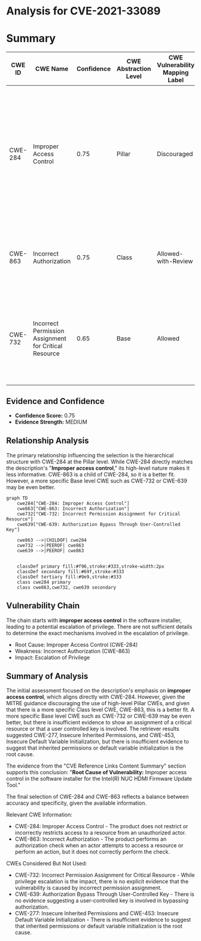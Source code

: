# Analysis for CVE-2021-33089

# Summary
| CWE ID | CWE Name | Confidence | CWE Abstraction Level | CWE Vulnerability Mapping Label | CWE-Vulnerability Mapping Notes |
|---|---|---|---|---|---|
| CWE-284 | Improper Access Control | 0.75 | Pillar | Discouraged | The CWE-284 is extremely high-level, a Pillar. Its name, "Improper Access Control," is often misused in low-information vulnerability reports. It is not useful for trend analysis. |
| CWE-863 | Incorrect Authorization | 0.75 | Class | Allowed-with-Review | This CWE entry is a Class and might have Base-level children that would be more appropriate |
| CWE-732 | Incorrect Permission Assignment for Critical Resource | 0.65 | Base | Allowed |  This CWE entry is at the Base level of abstraction, which is a preferred level of abstraction for mapping to the root causes of vulnerabilities |

## Evidence and Confidence

*   **Confidence Score:** 0.75
*   **Evidence Strength:** MEDIUM

## Relationship Analysis
The primary relationship influencing the selection is the hierarchical structure with CWE-284 at the Pillar level. While CWE-284 directly matches the description's "**Improper access control**," its high-level nature makes it less informative. CWE-863 is a child of CWE-284, so it is a better fit. However, a more specific Base level CWE such as CWE-732 or CWE-639 may be even better.

```mermaid
graph TD
    cwe284["CWE-284: Improper Access Control"]
    cwe863["CWE-863: Incorrect Authorization"]
    cwe732["CWE-732: Incorrect Permission Assignment for Critical Resource"]
    cwe639["CWE-639: Authorization Bypass Through User-Controlled Key"]

    cwe863 -->|CHILDOF| cwe284
    cwe732 -->|PEEROF| cwe863
    cwe639 -->|PEEROF| cwe863
    

    classDef primary fill:#f96,stroke:#333,stroke-width:2px
    classDef secondary fill:#69f,stroke:#333
    classDef tertiary fill:#9e9,stroke:#333
    class cwe284 primary
    class cwe863,cwe732, cwe639 secondary
```

## Vulnerability Chain
The chain starts with **improper access control** in the software installer, leading to a potential escalation of privilege. There are not sufficient details to determine the exact mechanisms involved in the escalation of privilege.
  - Root Cause: Improper Access Control (CWE-284)
  - Weakness: Incorrect Authorization (CWE-863)
  - Impact: Escalation of Privilege

## Summary of Analysis
The initial assessment focused on the description's emphasis on **improper access control**, which aligns directly with CWE-284. However, given the MITRE guidance discouraging the use of high-level Pillar CWEs, and given that there is a more specific Class level CWE, CWE-863, this is a better fit. A more specific Base level CWE such as CWE-732 or CWE-639 may be even better, but there is insufficient evidence to show an assignment of a critical resource or that a user controlled key is involved. The retriever results suggested CWE-277, Insecure Inherited Permissions, and CWE-453, Insecure Default Variable Initialization, but there is insufficient evidence to suggest that inherited permissions or default variable initialization is the root cause.

The evidence from the "CVE Reference Links Content Summary" section supports this conclusion: "**Root Cause of Vulnerability:** Improper access control in the software installer for the Intel(R) NUC HDMI Firmware Update Tool."

The final selection of CWE-284 and CWE-863 reflects a balance between accuracy and specificity, given the available information.

Relevant CWE Information:
*   CWE-284: Improper Access Control - The product does not restrict or incorrectly restricts access to a resource from an unauthorized actor.
*   CWE-863: Incorrect Authorization - The product performs an authorization check when an actor attempts to access a resource or perform an action, but it does not correctly perform the check.

CWEs Considered But Not Used:

*   CWE-732: Incorrect Permission Assignment for Critical Resource - While privilege escalation is the impact, there is no explicit evidence that the vulnerability is caused by incorrect permission assignment.
*   CWE-639: Authorization Bypass Through User-Controlled Key - There is no evidence suggesting a user-controlled key is involved in bypassing authorization.
*   CWE-277: Insecure Inherited Permissions and CWE-453: Insecure Default Variable Initialization - There is insufficient evidence to suggest that inherited permissions or default variable initialization is the root cause.